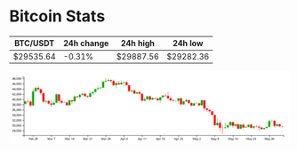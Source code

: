 # Bitcoin Stats

BTC/USDT|24h change|24h high|24h low|
|---|---|---|---|
|$29535.64|-0.31%|$29887.56|$29282.36|

<img src="./chart.svg">
